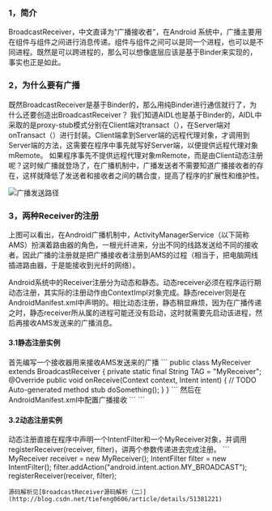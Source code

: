 <h3 >1，简介</h3>
BroadcastReceiver，中文直译为“广播接收者”，在Android 系统中，广播主要用在组件与组件之间进行消息传递。组件与组件之间可以是同一个进程，也可以是不同进程。既然是可以跨进程的，那么可以想像底层应该是基于Binder来实现的，事实也正是如此。

<h3 >2，为什么要有广播</h3>
既然BroadcastReceiver是基于Binder的，那么用纯Binder进行通信就行了，为什么还要创造出BroadcastReceiver？
我们知道AIDL也是基于Binder的，AIDL中采取的是proxy-stub模式分别在Client端对transact（），在Server端对onTransact（）进行封装。Client端拿到Server端的远程代理对象，才调用到Server端的方法，这需要在程序中事先就写好Server端，以便提供远程代理对象mRemote。
如果程序事先不提供远程代理对象mRemote，而是由Client动态注册呢？这时候广播就登场了，在广播机制中，广播发送者不需要知道广播接收者的存在，这样就降低了发送者和接收者之间的耦合度，提高了程序的扩展性和维护性。

 ![广播发送路径](http://img.blog.csdn.net/20160510111949027)
 
<h3>3，两种Receiver的注册</h3>
上图可以看出，在Android广播机制中，ActivityManagerService（以下简称AMS）扮演着路由器的角色，一根光纤进来，分出不同的线路发送给不同的接收者。因此广播的注册就是把广播接收者注册到AMS的过程（相当于，把电脑网线插进路由器，于是能接收到光纤的网络）。

Android系统中的Receiver注册分为动态和静态。动态receiver必须在程序运行期动态注册，其实际的注册动作由ContextImpl对象完成。静态receiver则是在AndroidManifest.xml中声明的。相比动态注册，静态稍显麻烦，因为在广播传递之时，静态receiver所从属的进程可能还没有启动，这时就需要先启动该进程，然后再接收AMS发送来的广播消息。

<h4>3.1静态注册实例 </h4>
首先编写一个接收器用来接收AMS发送来的广播
```
public class MyReceiver extends BroadcastReceiver {
	private static final String TAG = "MyReceiver";  
	@Override
	public void onReceive(Context context, Intent intent) {
		// TODO Auto-generated method stub 
                	doSomething();
	}
}
```
然后在AndroidManifest.xml中配置广播接收
```
<receiver android:name=".MyReceiver">
	<intent-filter>
		<action android:name="android.intent.action.MY_BROADCAST"/>
		<category android:name="android.intent.category.DEFAULT" />
	</intent-filter>
</receiver>
```
<h4>3.2动态注册实例 </h4>
动态注册直接在程序中声明一个IntentFilter和一个MyReceiver对象，并调用registerReceiver(receiver, filter)，讲两个参数传递进去完成注册。
```
MyReceiver receiver = new MyReceiver();
IntentFilter filter = new IntentFilter();
filter.addAction("android.intent.action.MY_BROADCAST");
registerReceiver(receiver, filter);

```
源码解析见[BroadcastReceiver源码解析（二）](http://blog.csdn.net/tiefeng0606/article/details/51381221)







